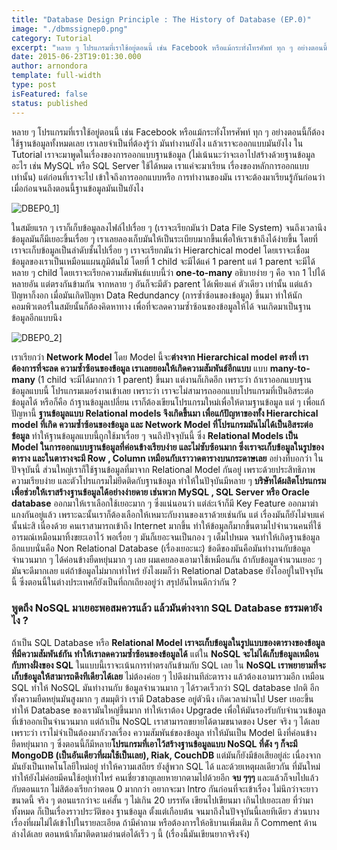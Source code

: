 ```yaml
---
title: "Database Design Principle : The History of Database (EP.0)"
image: "./dbmssignep0.png"
category: Tutorial
excerpt: "หลาย ๆ โปรแกรมที่เราใช้อยู่ตอนนี้ เช่น Facebook หรือแม้กระทั่งโทรศัพท์ ทุก ๆ อย่างตอนนี้ก็ต้องใช้ฐานข้อมูลทั้งหมดเลย เราเลยจำเป็นที่ต้องรู้ว่า มันทำงานยังไง แล้วเราจะออกแบบมันยังไง ใน Tutorial เราจะมาพูดในเรื่องของการออกแบบฐานข้อมูล (ไม่เน้นนะว่าจ..."
date: 2015-06-23T19:01:30.000
author: arnondora
template: full-width
type: post
isFeatured: false
status: published
---
```


หลาย ๆ โปรแกรมที่เราใช้อยู่ตอนนี้ เช่น Facebook หรือแม้กระทั่งโทรศัพท์ ทุก ๆ อย่างตอนนี้ก็ต้องใช้ฐานข้อมูลทั้งหมดเลย เราเลยจำเป็นที่ต้องรู้ว่า มันทำงานยังไง แล้วเราจะออกแบบมันยังไง ใน Tutorial เราจะมาพูดในเรื่องของการออกแบบฐานข้อมูล (ไม่เน้นนะว่าจะเอาไปสร้างด้วยฐานข้อมูลอะไร เช่น MySQL หรือ SQL Server ใช้ได้หมด เราแค่จะมาเรียน เรื่องของหลักการออกแบบเท่านั้น)
แต่ก่อนที่เราจะไป เข้าใจถึงการออกแบบหรือ การทำงานของมัน เราจะต้องมาเรียนรู้กันก่อนว่า เมื่อก่อนจนถึงตอนนี้ฐานข้อมูลมันเป็นยังไง

![DBEP0_1](http://www.arnondora.in.th/wp-content/uploads/2015/06/DBEP0_1.png)]

ในสมัยแรก ๆ เราก็เก็บข้อมูลลงไฟล์ไปเรื่อย ๆ (เราจะเรียกมันว่า Data File System) จนถึงเวลานึงข้อมูลมันก็มีเยอะขึ้นเรื่อย ๆ เราเลยลองเก็บมันให้เป็นระเบียบมากขึ้นเพื่อให้เราเข้าถึงได้ง่ายขึ้น โดยที่เราจะเก็บข้อมูลเป็นลำดับชั้นไปเรื่อย ๆ เราจะเรียกมันว่า Hierarchical model โดยเราจะเชื่อมข้อมูลของเราเป็นเหมือนแผนภูมิต้นไม้ โดยที่ 1 child จะมีได้แค่ 1 parent แต่ 1 parent จะมีได้หลาย ๆ child
โดยเราจะเรียกความสัมพันธ์แบบนี้ว่า **one-to-many** อธิบายง่าย ๆ คือ จาก 1 ไปได้หลายอัน แต่ตรงกันข้ามกัน จากหลาย ๆ อันก็จะมีตัว parent ได้เพียงแค่ ตัวเดียว เท่านั้น
แต่แล้วปัญหาก็งอก เมื่อมันเกิดปัญหา Data Redundancy (การซ้ำซ้อนของข้อมูล) ขึ้นมา ทำให้นักคอมพิวเตอร์ในสมัยนั้นก็ต้องคิดหาทาง เพื่อที่จะลดความซ้ำซ้อนของข้อมูลให้ได้ จนเกิดมาเป็นฐานข้อมูลอีกแบบนึง

![DBEP0_2](http://www.arnondora.in.th/wp-content/uploads/2015/06/DBEP0_2.png)]

เราเรียกว่า **Network Model** โดย Model นี้จะ**ต่างจาก Hierarchical model ตรงที่ เราต้องการที่จะลด ความซ้ำซ้อนของข้อมูล เราเลยยอมให้เกิดความสัมพันธ์อีกแบบ** แบบ **many-to-many** (1 child จะมีได้มากกว่า 1 parent) ขึ้นมา แต่งานก็เกิดอีก เพราะว่า ถ้าเราออกแบบฐานข้อมูลแบบนี้ โปรแกรมเมอร์งานเข้าเลย เพราะว่า เราจะไม่สามารถออกแบบโปรแกรมที่เป็นอิสระต่อข้อมูลได้ หรือก็คือ ถ้าฐานข้อมูลเปลี่ยน เราก็ต้องเขียนโปรแกรมใหม่เพื่อให้ตามฐานข้อมูล
แต่ ๆ เพื่อแก้ปัญหานี้ **ฐานข้อมูลแบบ Relational models จึงเกิดขึ้นมา เพื่อแก้ปัญหาของทั้ง Hierarchical model ที่เกิด ความซ้ำซ้อนของข้อมูล และ Network Model ที่โปรแกรมมันไม่ได้เป็นอิสระต่อข้อมูล** ทำให้ฐานข้อมูลแบบนี้ถูกใช้มาเรื่อย ๆ จนถึงปัจจุบันนี้
ซึ่ง **Relational Models เป็น Model ในการออกแบบฐานข้อมูลที่ค่อนข้างเรียบง่าย และไม่ซับซ้อนมาก ซึ่งเราจะเก็บข้อมูลในรูปของตาราง และในตารางจะมี Row , Column เหมือนกับเราวาดตารางบนกระดาษเลย**
อย่างที่บอกว่า ในปัจจุบันนี้ ส่วนใหญ่เราก็ใช้ฐานข้อมูลที่มาจาก Relational Model กันอยู่ เพราะด้วยประสิทธิภาพ ความเรียบง่าย และตัวโปรแกรมไม่ยึดติดกับฐานข้อมูล ทำให้ในปัจุบันมีหลาย ๆ **บริษัทได้ผลิตโปรแกรมเพื่อช่วยให้เราสร้างฐานข้อมูลได้อย่างง่ายดาย เช่นพวก MySQL , SQL Server หรือ Oracle database** ออกมาให้เราเลือกใช้เยอะมาก ๆ ซึ่งแน่นอนว่า แต่ล่ะเจ้าก็มี Key Feature ออกมาฆ่าแกงกันอยู่แล้ว เพราะฉะนั้นเราก็ต้องเลือกให้เหมาะกับงานของเราด้วยเช่นกัน
แต่ เรื่องมันก็ยังไม่จบแค่นั้นน่ะสิ เนื่องด้วย คนเราสามารถเข้าถึง Internet มากขึ้น ทำให้ข้อมูลก็มากขึ้นตามไปจำนวนคนที่ใช้ อารมณ์เหมือนมาทิ้งขยะเอาไว้ พอเรื่อย ๆ มันก็เยอะจนเป็นกอง ๆ เต็มไปหมด จนทำให้เกิดฐานข้อมูลอีกแบบนั่นคือ Non Relational Database (เรื่องเยอะนะ) ข้อดีของมันคือมันทำงานกับข้อมูลจำนวนมาก ๆ ได้ค่อนข้างยืดหยุ่นมาก ๆ เลย ผมเคยลองเอามาใช้เหมือนกัน ถ้ากับข้อมูลจำนวนเยอะ ๆ มันจะดีมากเลย แต่ถ้าข้อมูลไม่มากเท่าไหร่ ยังไงผมก็ว่า Relational Database ยังโออยู่ในปัจจุบันนี้ ซึ่งตอนนี้ในต่างประเทศก็ยังเป็นที่ถกเถียงอยู่ว่า สรุปอันไหนดีกว่ากัน ?

### **พูดถึง NoSQL มาเยอะพอสมควรแล้ว แล้วมันต่างจาก SQL Database ธรรมดายังไง ?**
ถ้าเป็น SQL Database หรือ **Relational Model เราจะเก็บข้อมูลในรูปแบบของตารางของข้อมูลที่มีความสัมพันธ์กัน ทำให้เราลดความซ้ำซ้อนของข้อมูลได้** แต่ใน **NoSQL จะไม่ได้เก็บข้อมูลเหมือนกับทางฝั่งของ SQL** ในแบบนี้เราจะเน้นการทำตรงกันข้ามกับ SQL เลย ใน **NoSQL เราพยายามที่จะเก็บข้อมูลให้สามารถดึงทีเดียวได้เลย** ไม่ต้องค่อย ๆ ไปดึงผ่านทีล่ะตาราง แล้วต้องเอามารวมอีก เหมือน SQL ทำให้ NoSQL มันทำงานกับ ข้อมูลจำนวนมาก ๆ ได้รวดเร็วกว่า SQL database ปกติ อีกทั้งความยืดหยุ่นมันสูงมาก ๆ
สมมุติว่า เรามี Database อยู่ตัวนึง เกิดเวลาผ่านไป User เยอะขึ้นทำให้ Database ของเรามันใหญ่ขึ้นมาก ทำให้เราต้อง Upgrade เพื่อให้มันรองรับกับจำนวนข้อมูลที่เข้าออกเป็นจำนวนมาก แต่ถ้าเป็น NoSQL เราสามารถขยายได้ตามขนาดของ User จริง ๆ ได้เลย เพราะว่า เราไม่จำเป็นต้องมากังวลเรื่อง ความสัมพันธ์ของข้อมูล ทำให้มันเป็น Model นึงที่ค่อนข้างยืดหยุ่นมาก ๆ ซึ่งตอนนี้ก็มีหลาย**โปรแกรมที่เอาไว้สร้างฐานข้อมูลแบบ NoSQL ที่ดัง ๆ ก็จะมี  MongoDB (เป็นอันเดียวที่ผมใช้เป็นเลย), Riak, CouchDB**
แต่มันก็ยังมีข้อเสียอยู่ล่ะ เนื่องจากมันยังเป็นเทคโนโลยีใหม่อยู่ ทำให้ความเสถียร ยังสู้พวก SQL ได้ และด้วยเหตุผลเดียวกัน ที่มันใหม่ ทำให้ยังไม่ค่อยมีคนใช้อยู่เท่าไหร่ คนเชี่ยวชาญเลยหายากตามไปด้วยอีก
**จบ ๆๆๆ** และแล้วก็จบไปแล้วกับตอนแรก ไม่สิต้องเรียกว่าตอน 0 มากกว่า อยากจะมา Intro กันก่อนที่จะเข้าเรื่อง ไม่นึกว่าจะยาวขนาดนี้ จริง ๆ ตอนแรกว่าจะ แค่สั้น ๆ ไม่เกิน 20 บรรทัด เขียนไปเขียนมา เกินไปเยอะเลย ที่ว่ามาทั้งหมด ก็เป็นเรื่องราวประวัติของ ฐานข้อมูล ตั้งแต่เกือบต้น จนมาถึงในปัจจุบันนี้เลยทีเดียว ส่วนบางเรื่องที่ผมไม่ได้เข้าไปในรายละเอียด ถ้ามีคำถาม หรือต้องการให้อธิบานเพิ่มเติม ก็ Comment ด้านล่างได้เลย ตอนหน้าก็มาติดตามอ่านต่อได้เร็ว ๆ นี้ (เรื่องนี้มันเขียนยากจริงจัง)
